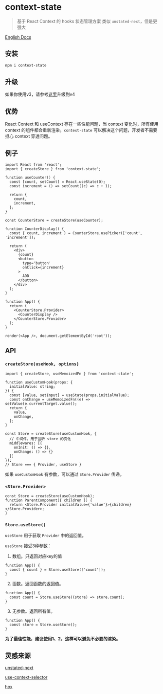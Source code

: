 # context-state

> 基于 React Context 的 hooks 状态管理方案
> 类似 `unstated-next`，但是更强大

[English Docs](./README.md)

## 安装

```bash
npm i context-state
```

## 升级

如果你使用v3，请参考[这里](./docs/migrate-v4.zh.md)升级到v4

## 优势

React Context 和 useContext 存在一些性能问题，当 context 变化时，所有使用 context 的组件都会重新渲染。`context-state` 可以解决这个问题，开发者不需要担心 context 穿透问题。

## 例子

```tsx
import React from 'react';
import { createStore } from 'context-state';

function useCounter() {
  const [count, setCount] = React.useState(0);
  const increment = () => setCount((c) => c + 1);

  return {
    count,
    increment,
  };
}

const CounterStore = createStore(useCounter);

function CounterDisplay() {
  const { count, increment } = CounterStore.usePicker(['count', 'increment']);

  return (
    <div>
      {count}
      <button
        type='button'
        onClick={increment}
      >
        ADD
      </button>
    </div>
  );
}

function App() {
  return (
    <CounterStore.Provider>
      <CounterDisplay />
    </CounterStore.Provider>
  );
}

render(<App />, document.getElementById('root'));
```

## API

### `createStore(useHook, options)`

```tsx
import { createStore, useMemoizedFn } from 'context-state';

function useCustomHook(props: {
  initialValue: string;
}) {
  const [value, setInput] = useState(props.initialValue);
  const onChange = useMemoizedFn((e) => setValue(e.currentTarget.value));
  return {
    value,
    onChange,
  };
}

const Store = createStore(useCustomHook, {
  // 中间件，用于监听 store 的变化
  middlewares: [{
    onInit: () => {},
    onChange: () => {}
  }]
});
// Store === { Provider, useStore }
```

如果 `useCustomHook` 有参数，可以通过 `Store.Provider` 传递。

### `<Store.Provider>`

```tsx
const Store = createStore(useCustomHook);
function ParentComponent({ children }) {
  return <Store.Provider initialValue={'value'}>{children}</Store.Provider>;
}
```

### `Store.useStore()`

`useStore` 用于获取 `Provider` 中的返回值。

`useStore` 接受3种参数：

1. 数组。只返回对应key的值
```tsx
function App() {
  const { count } = Store.useStore(['count']);
}
```

2. 函数。返回函数的返回值。
```tsx
function App() {
  const count = Store.useStore((store) => store.count);
}
```

3. 无参数。返回所有值。
```tsx
function App() {
  const store = Store.useStore();
}
```

**为了最佳性能，建议使用1、2，这样可以避免不必要的渲染。**

## 灵感来源

[unstated-next](https://github.com/jamiebuilds/unstated-next)

[use-context-selector](https://github.com/dai-shi/use-context-selector)

[hox](https://github.com/umijs/hox)
